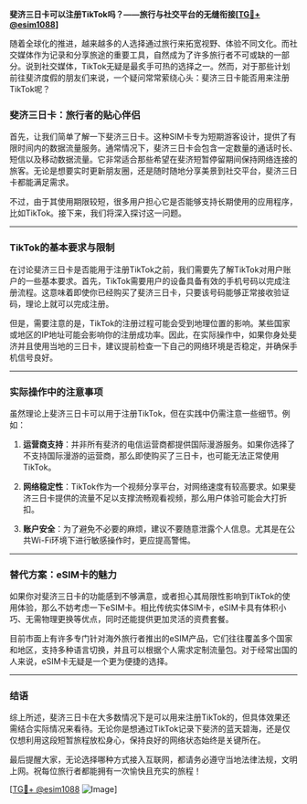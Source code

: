 **斐济三日卡可以注册TikTok吗？——旅行与社交平台的无缝衔接[[TG💪+ @esim1088](https://t.me/s/esim1088)]**

随着全球化的推进，越来越多的人选择通过旅行来拓宽视野、体验不同文化。而社交媒体作为记录和分享旅途的重要工具，自然成为了许多旅行者不可或缺的一部分。说到社交媒体，TikTok无疑是最炙手可热的选择之一。然而，对于那些计划前往斐济度假的朋友们来说，一个疑问常常萦绕心头：斐济三日卡能否用来注册TikTok呢？

### 斐济三日卡：旅行者的贴心伴侣

首先，让我们简单了解一下斐济三日卡。这种SIM卡专为短期游客设计，提供了有限时间内的数据流量服务。通常情况下，斐济三日卡会包含一定数量的通话时长、短信以及移动数据流量。它非常适合那些希望在斐济短暂停留期间保持网络连接的旅客。无论是想要实时更新朋友圈，还是随时随地分享美景到社交平台，斐济三日卡都能满足需求。

不过，由于其使用期限较短，很多用户担心它是否能够支持长期使用的应用程序，比如TikTok。接下来，我们将深入探讨这一问题。

---

### TikTok的基本要求与限制

在讨论斐济三日卡是否能用于注册TikTok之前，我们需要先了解TikTok对用户账户的一些基本要求。首先，TikTok需要用户的设备具备有效的手机号码以完成注册流程。这意味着即使你已经购买了斐济三日卡，只要该号码能够正常接收验证码，理论上就可以完成注册。

但是，需要注意的是，TikTok的注册过程可能会受到地理位置的影响。某些国家或地区的IP地址可能会影响你的注册成功率。因此，在实际操作中，如果你身处斐济并且使用当地的三日卡，建议提前检查一下自己的网络环境是否稳定，并确保手机信号良好。

---

### 实际操作中的注意事项

虽然理论上斐济三日卡可以用于注册TikTok，但在实践中仍需注意一些细节。例如：

1. **运营商支持**：并非所有斐济的电信运营商都提供国际漫游服务。如果你选择了不支持国际漫游的运营商，那么即使购买了三日卡，也可能无法正常使用TikTok。
   
2. **网络稳定性**：TikTok作为一个视频分享平台，对网络速度有较高要求。如果斐济三日卡提供的流量不足以支撑流畅观看视频，那么用户体验可能会大打折扣。

3. **账户安全**：为了避免不必要的麻烦，建议不要随意泄露个人信息。尤其是在公共Wi-Fi环境下进行敏感操作时，更应提高警惕。

---

### 替代方案：eSIM卡的魅力

如果你对斐济三日卡的功能感到不够满意，或者担心其局限性影响到TikTok的使用体验，那么不妨考虑一下eSIM卡。相比传统实体SIM卡，eSIM卡具有体积小巧、无需物理更换等优点，同时还能提供更加灵活的资费套餐。

目前市面上有许多专门针对海外旅行者推出的eSIM产品，它们往往覆盖多个国家和地区，支持多种语言切换，并且可以根据个人需求定制流量包。对于经常出国的人来说，eSIM卡无疑是一个更为便捷的选择。

---

### 结语

综上所述，斐济三日卡在大多数情况下是可以用来注册TikTok的，但具体效果还需结合实际情况来看待。无论你是想通过TikTok记录下斐济的蓝天碧海，还是仅仅想利用这段短暂旅程放松身心，保持良好的网络状态始终是关键所在。

最后提醒大家，无论选择哪种方式接入互联网，都请务必遵守当地法律法规，文明上网。祝每位旅行者都能拥有一次愉快且充实的旅程！

[[TG💪+ @esim1088](https://t.me/s/esim1088) ![Image](https://i.postimg.cc/4NQfJmqS/Snipaste-2025-05-13-00-14-12.png)]